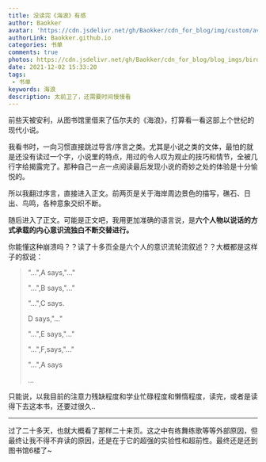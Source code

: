 ```yaml
---
title: 没读完《海浪》有感
author: Baokker
avatar: 'https://cdn.jsdelivr.net/gh/Baokker/cdn_for_blog/img/custom/avatar.jpg'
authorLink: Baokker.github.io
categories: 书单
comments: true
photos: https://cdn.jsdelivr.net/gh/Baokker/cdn_for_blog/blog_imgs/bird-g97f61f4e7_1920.jpg
date: 2021-12-02 15:33:20
tags:
 - 书单
keywords: 海浪
description: 太前卫了，还需要时间慢慢看
---
```


前些天被安利，从图书馆里借来了伍尔夫的《海浪》，打算看一看这部上个世纪的现代小说。

我看书时，一向习惯直接跳过导言/序言之类。尤其是小说之类的文体，最怕的就是还没有读过一个字，小说里的特点，用过的令人叹为观止的技巧和情节，全被几行字给揭露完了。那种自己一点一点阅读最后发现小说的奇妙之处的体验是十分愉悦的。

所以我翻过序言，直接进入正文。前两页是关于海岸周边景色的描写，礁石、日出、鸟鸣，各种意象交织不断。

随后进入了正文。可能是正文吧，我用更加准确的语言说，是**六个人物以说话的方式承载的内心意识流独白不断交替进行。**

你能懂这种崩溃吗？？读了十多页全是六个人的意识流轮流叙述？？大概都是这样子的叙说：

> "...",A says,"..."
>
> "...",B says,"..."
>
> "...",C says.
>
> D says,"..."
>
> "...",E says,"..."
>
> "...",F,says,"..."
>
> "...",A says
>
> ...

只能说，以我目前的注意力残缺程度和学业忙碌程度和懒惰程度，读完，或者是读得下去这本书，还要过很久..

---

过了二十多天，也就大概看了那样二十来页。这之中有练舞练歌等等外部原因，但最终让我不得不弃读的原因，还是在于它的超强的实验性和超前性。最终还是还到图书馆6楼了~

